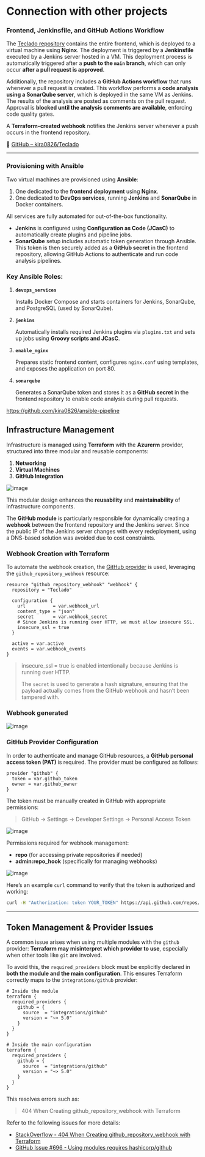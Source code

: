 # Connection with other projects

### Frontend, Jenkinsfile, and GitHub Actions Workflow

The [Teclado repository](https://github.com/kira0826/Teclado/) contains the entire frontend, which is deployed to a virtual machine using **Nginx**. The deployment is triggered by a **Jenkinsfile** executed by a Jenkins server hosted in a VM. This deployment process is automatically triggered after a **push to the `main` branch**, which can only occur **after a pull request is approved**.

Additionally, the repository includes a **GitHub Actions workflow** that runs whenever a pull request is created. This workflow performs a **code analysis using a SonarQube server**, which is deployed in the same VM as Jenkins. The results of the analysis are posted as comments on the pull request. Approval is **blocked until the analysis comments are available**, enforcing code quality gates.

A **Terraform-created webhook** notifies the Jenkins server whenever a push occurs in the frontend repository.

📁 [GitHub – kira0826/Teclado](https://github.com/kira0826/Teclado/)

---

### Provisioning with Ansible

Two virtual machines are provisioned using **Ansible**:

1. One dedicated to the **frontend deployment** using **Nginx**.
2. One dedicated to **DevOps services**, running **Jenkins** and **SonarQube** in Docker containers.

All services are fully automated for out-of-the-box functionality.

- **Jenkins** is configured using **Configuration as Code (JCasC)** to automatically create plugins and pipeline jobs.
- **SonarQube** setup includes automatic token generation through Ansible. This token is then securely added as a **GitHub secret** in the frontend repository, allowing GitHub Actions to authenticate and run code analysis pipelines.

### Key Ansible Roles:

1. **`devops_services`**
    
    Installs Docker Compose and starts containers for Jenkins, SonarQube, and PostgreSQL (used by SonarQube).
    
2. **`jenkins`**
    
    Automatically installs required Jenkins plugins via `plugins.txt` and sets up jobs using **Groovy scripts and JCasC**.
    
3. **`enable_nginx`**
    
    Prepares static frontend content, configures `nginx.conf` using templates, and exposes the application on port 80.
    
4. **`sonarqube`**
    
    Generates a SonarQube token and stores it as a **GitHub secret** in the frontend repository to enable code analysis during pull requests.
    

https://github.com/kira0826/ansible-pipeline
 
 ## Infrastructure Management

Infrastructure is managed using **Terraform** with the **Azurerm** provider, structured into three modular and reusable components:

1. **Networking**
2. **Virtual Machines**
3. **GitHub Integration**

![image](https://github.com/user-attachments/assets/cd6f45c3-5ba6-46cb-a3fd-6a6d02b4d21f)

This modular design enhances the **reusability** and **maintainability** of infrastructure components.

The **GitHub module** is particularly responsible for dynamically creating a **webhook** between the frontend repository and the Jenkins server. Since the public IP of the Jenkins server changes with every redeployment, using a DNS-based solution was avoided due to cost constraints.

### Webhook Creation with Terraform

To automate the webhook creation, the [GitHub provider](https://registry.terraform.io/providers/integrations/github/latest) is used, leveraging the `github_repository_webhook` resource:

```hcl
resource "github_repository_webhook" "webhook" {
  repository = "Teclado"

  configuration {
    url          = var.webhook_url
    content_type = "json"
    secret       = var.webhook_secret
    # Since Jenkins is running over HTTP, we must allow insecure SSL.
    insecure_ssl = true
  }

  active = var.active
  events = var.webhook_events
}

```

> insecure_ssl = true is enabled intentionally because Jenkins is running over HTTP.
> 
> 
> The `secret` is used to generate a hash signature, ensuring that the payload actually comes from the GitHub webhook and hasn’t been tampered with.
> 

### Webhook generated

![image](https://github.com/user-attachments/assets/39e5122f-f8d9-4a73-84b2-08cb5a00a2f7)


### GitHub Provider Configuration

In order to authenticate and manage GitHub resources, a **GitHub personal access token (PAT)** is required. The provider must be configured as follows:

```hcl
provider "github" {
  token = var.github_token
  owner = var.github_owner
}

```

The token must be manually created in GitHub with appropriate permissions:

> GitHub → Settings → Developer Settings → Personal Access Token
> 

![image](https://github.com/user-attachments/assets/d4024619-a2a4-4697-93ad-d42981d065f3)


Permissions required for webhook management:

- **repo** (for accessing private repositories if needed)
- **admin:repo_hook** (specifically for managing webhooks)

![image](https://github.com/user-attachments/assets/4834e778-205e-43fa-ab8b-3d72e10e7022)


Here’s an example `curl` command to verify that the token is authorized and working:

```bash
curl -H "Authorization: token YOUR_TOKEN" https://api.github.com/repos/YOUR_OWNER/Teclado

```

---

## Token Management & Provider Issues

A common issue arises when using multiple modules with the `github` provider: **Terraform may misinterpret which provider to use**, especially when other tools like `git` are involved.

To avoid this, the `required_providers` block must be explicitly declared in **both the module and the main configuration**. This ensures Terraform correctly maps to the `integrations/github` provider:

```hcl
# Inside the module
terraform {
  required_providers {
    github = {
      source  = "integrations/github"
      version = "~> 5.0"
    }
  }
}

# Inside the main configuration
terraform {
  required_providers {
    github = {
      source  = "integrations/github"
      version = "~> 5.0"
    }
  }
}

```

This resolves errors such as:

> 404 When Creating github_repository_webhook with Terraform
> 

Refer to the following issues for more details:

- [StackOverflow - 404 When Creating github_repository_webhook with Terraform](https://stackoverflow.com/questions/70897038/404-when-creating-github-repository-webhook-with-terraform)
- [GitHub Issue #696 - Using modules requires hashicorp/github](https://github.com/integrations/terraform-provider-github/issues/696)
